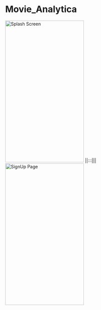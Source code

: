# Movie_Analytica

<img src="https://user-images.githubusercontent.com/25931598/45235305-193e1c80-b2f6-11e8-9ed1-f5a77b4a835f.png" alt="Splash Screen" width="250" height="450"> ||:::|||<img src="https://user-images.githubusercontent.com/25931598/45236101-86eb4800-b2f8-11e8-910b-a56ad31ed7bd.png" alt="SignUp Page" width="250" height="450" >

